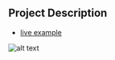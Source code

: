 ## Project Description

* [live example](https://tae898.github.io/website-templates/grass_stains/)

![alt text](https://github.com/learning-zone/Website-Templates/blob/master/assets/grass_stains.png "grass_stains")
